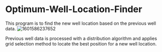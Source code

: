 # Optimum-Well-Location-Finder
This program is to find the new well location based on the previous well data. 
![1601586237652](https://user-images.githubusercontent.com/17515332/165352803-6ea38211-84d1-404b-903a-b9249546838b.jpg)


Previous well data is processed with a distribution algorithm and applies grid selection method to locate the best position for a new well location.
